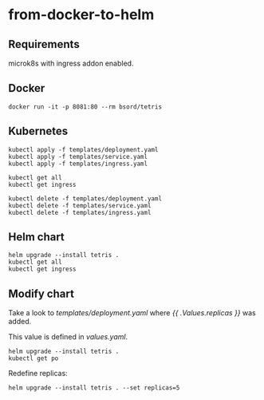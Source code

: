 # from-docker-to-helm

## Requirements

microk8s with ingress addon enabled.

## Docker
```
docker run -it -p 8081:80 --rm bsord/tetris
```

## Kubernetes
```
kubectl apply -f templates/deployment.yaml
kubectl apply -f templates/service.yaml
kubectl apply -f templates/ingress.yaml
```

```
kubectl get all
kubectl get ingress
```

```
kubectl delete -f templates/deployment.yaml
kubectl delete -f templates/service.yaml
kubectl delete -f templates/ingress.yaml
```

## Helm chart
```
helm upgrade --install tetris .
kubectl get all
kubectl get ingress
```

## Modify chart

Take a look to *templates/deployment.yaml* where *{{ .Values.replicas }}* was added.

This value is defined in *values.yaml*.

```
helm upgrade --install tetris .
kubectl get po
```

Redefine replicas:
```
helm upgrade --install tetris . --set replicas=5
```

